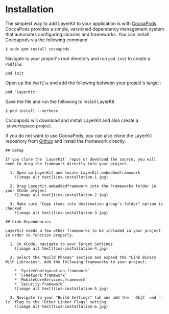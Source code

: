 # Installation

The simplest way to add LayerKit to your application is with [CocoaPods](http://www.cocoapods.org). CocoaPods provides a simple, versioned dependency management system that automates configuring libraries and frameworks. You can install Cocoapods via the following command.

```
$ sudo gem install cocoapods
```

Navigate to your project's root directory and run `pod init` to create a `Podfile`.

```
pod init
```

Open up the `Podfile` and add the following between your project's target :

```
pod 'LayerKit'
```

Save the file and run the following to install LayerKit.

```
$ pod install --verbose
```

Cocoapods will download and install LayerKit and also create a .xcworkspace project.

If you do not want to use CocoaPods, you can also clone the LayerKit repository from [Github](https://github.com/layerhq/releases-ios) and install the framework directly.


```collapse
## Setup

If you clone the `LayerKit` repos or download the source, you will need to drag the framework directly into your project.

  1. Open up LayerKit and locate LayerKit.embeddedframework
    ![image alt text](ios-installation-1.jpg)

  2. Drag LayerKit.embeddedframework into the Frameworks folder in your XCode project
    ![image alt text](ios-installation-2.jpg)

  3. Make sure "Copy items into destination group's folder" option is checked
    ![image alt text](ios-installation-3.jpg)

## Link Dependencies

LayerKit needs a few other frameworks to be included in your project in order to function properly.

  1. In XCode, navigate to your Target Settings
    ![image alt text](ios-installation-4.jpg)

  2. Select the "Build Phases" section and expand the "Link Binary With Libraries". Add the following frameworks to your project:

    * `SystemConfiguration.framework`
    * `CFNetwork.framework`
    * `MobileCoreServices.framework`
    * `Security.framework`
    ![image alt text](ios-installation-5.jpg)

  3. Navigate to your "Build Settings" tab and add the `-ObjC` and `-lz` flag to the "Other Linker Flags" setting.
    ![image alt text](ios-installation-6.jpg)

```
